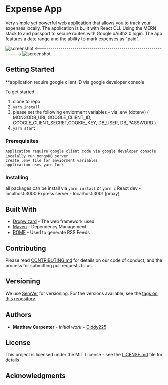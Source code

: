 # Expense App

Very simple yet powerful web application that allows you to track your expenses locally. The application is built with React
CLI. Using the MERN stack to and passport to secure routes with Google oAuth2.0 login. The app features a date range and the
ability to mark expenses as "paid". 

![screenshot](https://i.ibb.co/WtmGdX6/Screen-Shot-2019-05-21-at-1-11-35-AM.png)
<----------------------------------------------------------------->
![screenshot](https://i.ibb.co/d4jtF8L/Screen-Shot-2019-05-21-at-1-13-06-AM.png)

## Getting Started
**application require google client ID via google developer console

To get started -
1. clone to repo
2. `yarn install`
3. please set the following enviorment variables - via .env (dotenv)
  ( MONGODB_URI, GOOGLE_CLIENT_ID, GOOGLE_CLIENT_SECRET,COOKIE_KEY, DB_USER, DB_PASSWORD )
4. `yarn start`

### Prerequisites

```
Application require google client code via google developer console
Localally run mongoDB server 
create .env file for enviorment variables
application uses yarn lock
```

### Installing

all packages can be install via `yarn install` or `yarn i`
React dev - localhost:3000
Express server - localhost:3001 (proxy)

## Built With

* [Dropwizard](http://www.dropwizard.io/1.0.2/docs/) - The web framework used
* [Maven](https://maven.apache.org/) - Dependency Management
* [ROME](https://rometools.github.io/rome/) - Used to generate RSS Feeds

## Contributing

Please read [CONTRIBUTING.md](https://gist.github.com/PurpleBooth/b24679402957c63ec426) for details on our code of conduct, and the process for submitting pull requests to us.

## Versioning

We use [SemVer](http://semver.org/) for versioning. For the versions available, see the [tags on this repository](https://github.com/your/project/tags). 

## Authors

* **Matthew Carpenter** - *Initial work* - [Diddy225](https://github.com/diddy225)

## License

This project is licensed under the MIT License - see the [LICENSE.md](LICENSE.md) file for details

## Acknowledgments

